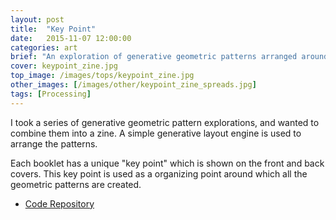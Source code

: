 ```yaml
---
layout: post
title:  "Key Point"
date:   2015-11-07 12:00:00
categories: art
brief: "An exploration of generative geometric patterns arranged around a center point, combined using generative layout."
cover: keypoint_zine.jpg
top_image: /images/tops/keypoint_zine.jpg
other_images: [/images/other/keypoint_zine_spreads.jpg]
tags: [Processing]
---
```

I took a series of generative geometric pattern explorations, 
and wanted to combine them into a zine. 
A simple generative layout engine is used to arrange the patterns.

Each booklet has a unique "key point" which is shown on the front and back covers. 
This key point is used as a organizing point around which all the geometric patterns are created. 

* [Code Repository](https://github.com/quinkennedy/keyPointerZine)
